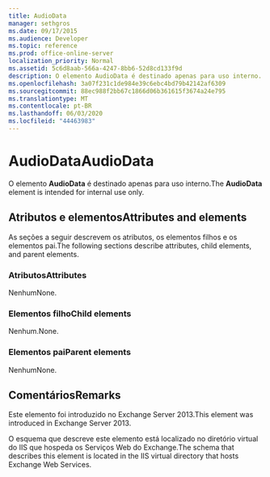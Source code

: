 ```yaml
---
title: AudioData
manager: sethgros
ms.date: 09/17/2015
ms.audience: Developer
ms.topic: reference
ms.prod: office-online-server
localization_priority: Normal
ms.assetid: 5c6d8aab-566a-4247-8bb6-52d8cd133f9d
description: O elemento AudioData é destinado apenas para uso interno.
ms.openlocfilehash: 3a07f231c1de984e39c6ebc4bd79b42142af6309
ms.sourcegitcommit: 88ec988f2bb67c1866d06b361615f3674a24e795
ms.translationtype: MT
ms.contentlocale: pt-BR
ms.lasthandoff: 06/03/2020
ms.locfileid: "44463983"
---
```

# <a name="audiodata"></a><span data-ttu-id="b9a65-103">AudioData</span><span class="sxs-lookup"><span data-stu-id="b9a65-103">AudioData</span></span>

<span data-ttu-id="b9a65-104">O elemento **AudioData** é destinado apenas para uso interno.</span><span class="sxs-lookup"><span data-stu-id="b9a65-104">The **AudioData** element is intended for internal use only.</span></span> 

## <a name="attributes-and-elements"></a><span data-ttu-id="b9a65-105">Atributos e elementos</span><span class="sxs-lookup"><span data-stu-id="b9a65-105">Attributes and elements</span></span>

<span data-ttu-id="b9a65-106">As seções a seguir descrevem os atributos, os elementos filhos e os elementos pai.</span><span class="sxs-lookup"><span data-stu-id="b9a65-106">The following sections describe attributes, child elements, and parent elements.</span></span>
  
### <a name="attributes"></a><span data-ttu-id="b9a65-107">Atributos</span><span class="sxs-lookup"><span data-stu-id="b9a65-107">Attributes</span></span>

<span data-ttu-id="b9a65-108">Nenhum</span><span class="sxs-lookup"><span data-stu-id="b9a65-108">None.</span></span>
  
### <a name="child-elements"></a><span data-ttu-id="b9a65-109">Elementos filho</span><span class="sxs-lookup"><span data-stu-id="b9a65-109">Child elements</span></span>

<span data-ttu-id="b9a65-110">Nenhum.</span><span class="sxs-lookup"><span data-stu-id="b9a65-110">None.</span></span>
  
### <a name="parent-elements"></a><span data-ttu-id="b9a65-111">Elementos pai</span><span class="sxs-lookup"><span data-stu-id="b9a65-111">Parent elements</span></span>

<span data-ttu-id="b9a65-112">Nenhum</span><span class="sxs-lookup"><span data-stu-id="b9a65-112">None.</span></span>
  
## <a name="remarks"></a><span data-ttu-id="b9a65-113">Comentários</span><span class="sxs-lookup"><span data-stu-id="b9a65-113">Remarks</span></span>

<span data-ttu-id="b9a65-114">Este elemento foi introduzido no Exchange Server 2013.</span><span class="sxs-lookup"><span data-stu-id="b9a65-114">This element was introduced in Exchange Server 2013.</span></span>
  
<span data-ttu-id="b9a65-115">O esquema que descreve este elemento está localizado no diretório virtual do IIS que hospeda os Serviços Web do Exchange.</span><span class="sxs-lookup"><span data-stu-id="b9a65-115">The schema that describes this element is located in the IIS virtual directory that hosts Exchange Web Services.</span></span>
  

